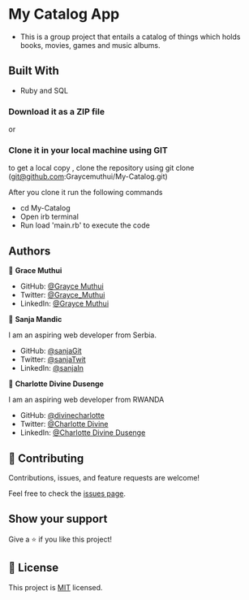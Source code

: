 # My Catalog App

- This is a group project that entails a catalog of things which holds books, movies, games and music albums.

## Built With

- Ruby and SQL

### Download it as a ZIP file

or

### Clone it in your local machine using GIT

to get a local copy , clone the repository using git clone
(git@github.com:Graycemuthui/My-Catalog.git)

After you clone it run the following commands

- cd My-Catalog
- Open irb terminal
- Run load 'main.rb' to execute the code

## Authors

👤 **Grace Muthui**

- GitHub: [@Grayce Muthui](https://github.com/Graycemuthui)
- Twitter: [@Grayce_Muthui](https://twitter.com/Grayce_Muthui)
- LinkedIn: [@Grayce Muthui](http://www.linkedin.com/in/grayce-muthui-a17294226)

👤 **Sanja Mandic**

I am an aspiring web developer from Serbia.

- GitHub: [@sanjaGit](https://github.com/Sanja969)
- Twitter: [@sanjaTwit](https://twitter.com/SanjaMandic42)
- LinkedIn: [@sanjaIn](https://linkedin.com/in/sanja-mandic-823995a2/)

👤 **Charlotte Divine Dusenge**

I am an aspiring web developer from  RWANDA

- GitHub: [@divinecharlotte](https://github.com/divinecharlotte)
- Twitter: [@Charlotte Divine](https://twitter.com/divine_maina)
- LinkedIn: [@Charlotte Divine Dusenge](https://www.linkedin.com/in/charlotte-divine-dusenge)

## 🤝 Contributing

Contributions, issues, and feature requests are welcome!

Feel free to check the [issues page](https://github.com/Graycemuthui/My-Catalog/issues).

## Show your support

Give a ⭐️ if you like this project!

## 📝 License

This project is [MIT](https://github.com/Graycemuthui/My-Catalog/blob/dev/MIT.md) licensed.
